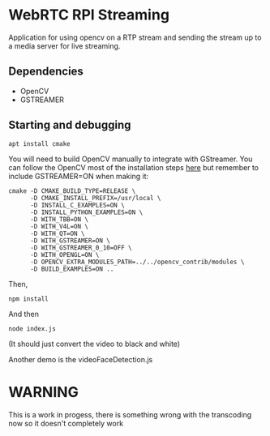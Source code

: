 # WebRTC RPI Streaming
Application for using opencv on a RTP stream and sending the stream up to a media server for live streaming.

## Dependencies
- OpenCV
- GSTREAMER

## Starting and debugging

`apt install cmake`

You will need to build OpenCV manually to integrate with GStreamer. You can follow the OpenCV most of the installation steps [here](https://medium.com/@galaktyk01/how-to-build-opencv-with-gstreamer-b11668fa09c) but remember to include GSTREAMER=ON when making it:

```
cmake -D CMAKE_BUILD_TYPE=RELEASE \
      -D CMAKE_INSTALL_PREFIX=/usr/local \
      -D INSTALL_C_EXAMPLES=ON \
      -D INSTALL_PYTHON_EXAMPLES=ON \
      -D WITH_TBB=ON \
      -D WITH_V4L=ON \
      -D WITH_QT=ON \
      -D WITH_GSTREAMER=ON \
      -D WITH_GSTREAMER_0_10=OFF \
      -D WITH_OPENGL=ON \
      -D OPENCV_EXTRA_MODULES_PATH=../../opencv_contrib/modules \
      -D BUILD_EXAMPLES=ON ..
```

Then,

`npm install`

And then

`node index.js`

(It should just convert the video to black and white)

Another demo is the videoFaceDetection.js

# WARNING

This is a work in progess, there is something wrong with the transcoding now so it doesn't completely work


